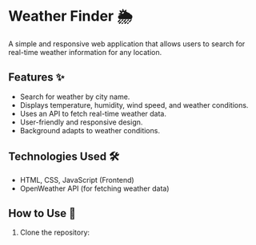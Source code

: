 # Weather Finder 🌦️

A simple and responsive web application that allows users to search for real-time weather information for any location.

## Features ✨
- Search for weather by city name.
- Displays temperature, humidity, wind speed, and weather conditions.
- Uses an API to fetch real-time weather data.
- User-friendly and responsive design.
- Background adapts to weather conditions.

## Technologies Used 🛠️
- HTML, CSS, JavaScript (Frontend)
- OpenWeather API (for fetching weather data)

## How to Use 🚀
1. Clone the repository:
